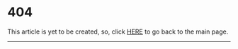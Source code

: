 404
===

This article is yet to be created, so, click [HERE](/en/) to go back to the main page.

***
